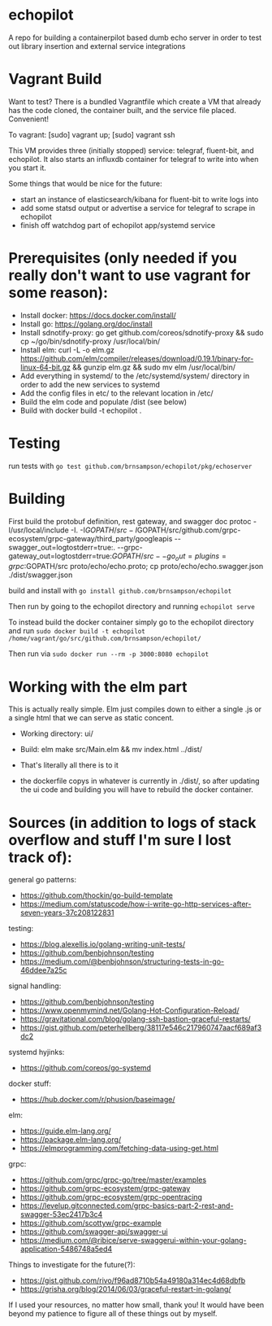 # echopilot
A repo for building a containerpilot based dumb echo server in order to test out library insertion and external service integrations


# Vagrant Build
Want to test? There is a bundled Vagrantfile which create a VM that already has the code cloned, the container built, and the service file placed. Convenient!

To vagrant: [sudo] vagrant up; [sudo] vagrant ssh

This VM provides three (initially stopped) service: telegraf, fluent-bit, and echopilot. It also starts an influxdb container for telegraf to write into when you start it.

Some things that would be nice for the future:

- start an instance of elasticsearch/kibana for fluent-bit to write logs into
- add some statsd output or advertise a service for telegraf to scrape in echopilot
- finish off watchdog part of echopilot app/systemd service


# Prerequisites (only needed if you really don't want to use vagrant for some reason):

- Install docker: https://docs.docker.com/install/
- Install go: https://golang.org/doc/install
- Install sdnotify-proxy: go get github.com/coreos/sdnotify-proxy && sudo cp ~/go/bin/sdnotify-proxy /usr/local/bin/
- Install elm: curl -L -o elm.gz https://github.com/elm/compiler/releases/download/0.19.1/binary-for-linux-64-bit.gz && gunzip elm.gz && sudo mv elm /usr/local/bin/
- Add everything in systemd/ to the /etc/systemd/system/ directory in order to add the new services to systemd
- Add the config files in etc/ to the relevant location in /etc/
- Build the elm code and populate /dist (see below)
- Build with docker build -t echopilot .

# Testing
run tests with
`go test github.com/brnsampson/echopilot/pkg/echoserver`

# Building
First build the protobuf definition, rest gateway, and swagger doc
 protoc -I/usr/local/include -I. -I$GOPATH/src -I$GOPATH/src/github.com/grpc-ecosystem/grpc-gateway/third_party/googleapis --swagger_out=logtostderr=true:. --grpc-gateway_out=logtostderr=true:$GOPATH/src --go_out=plugins=grpc:$GOPATH/src proto/echo/echo.proto; cp proto/echo/echo.swagger.json ./dist/swagger.json

build and install with
`go install github.com/brnsampson/echopilot`

Then run by going to the echopilot directory and running
`echopilot serve`

To instead build the docker container simply go to the echopilot directory and run
`sudo docker build -t echopilot /home/vagrant/go/src/github.com/brnsampson/echopilot/`

Then run via
`sudo docker run --rm -p 3000:8080 echopilot`

# Working with the elm part
This is actually really simple. Elm just compiles down to either a single .js or a single html that we can serve as static concent.
- Working directory: ui/
- Build: elm make src/Main.elm && mv index.html ../dist/
- That's literally all there is to it

- the dockerfile copys in whatever is currently in ./dist/, so after updating the ui code and building you will have to rebuild the docker container.

# Sources (in addition to logs of stack overflow and stuff I'm sure I lost track of):

general go patterns:
- https://github.com/thockin/go-build-template
- https://medium.com/statuscode/how-i-write-go-http-services-after-seven-years-37c208122831

testing:
- https://blog.alexellis.io/golang-writing-unit-tests/
- https://github.com/benbjohnson/testing
- https://medium.com/@benbjohnson/structuring-tests-in-go-46ddee7a25c

signal handling:
- https://github.com/benbjohnson/testing
- https://www.openmymind.net/Golang-Hot-Configuration-Reload/
- https://gravitational.com/blog/golang-ssh-bastion-graceful-restarts/
- https://gist.github.com/peterhellberg/38117e546c217960747aacf689af3dc2

systemd hyjinks:
- https://github.com/coreos/go-systemd

docker stuff:
- https://hub.docker.com/r/phusion/baseimage/

elm:
- https://guide.elm-lang.org/
- https://package.elm-lang.org/
- https://elmprogramming.com/fetching-data-using-get.html

grpc:
- https://github.com/grpc/grpc-go/tree/master/examples
- https://github.com/grpc-ecosystem/grpc-gateway
- https://github.com/grpc-ecosystem/grpc-opentracing
- https://levelup.gitconnected.com/grpc-basics-part-2-rest-and-swagger-53ec2417b3c4
- https://github.com/scottyw/grpc-example
- https://github.com/swagger-api/swagger-ui
- https://medium.com/@ribice/serve-swaggerui-within-your-golang-application-5486748a5ed4

Things to investigate for the future(?):
- https://gist.github.com/rivo/f96ad8710b54a49180a314ec4d68dbfb
- https://grisha.org/blog/2014/06/03/graceful-restart-in-golang/

If I used your resources, no matter how small, thank you! It would have been beyond my patience to figure all of these things out by myself.
